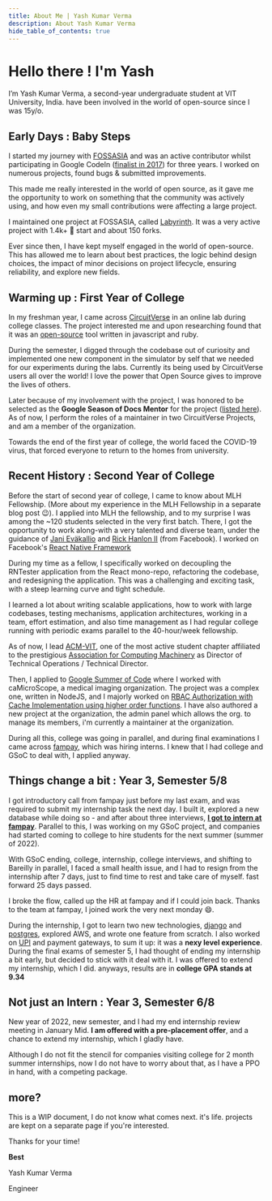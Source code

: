 ```yaml
---
title: About Me | Yash Kumar Verma
description: About Yash Kumar Verma
hide_table_of_contents: true
---
```


# Hello there ! I'm Yash

I’m Yash Kumar Verma, a second-year undergraduate student at VIT University, India. have been involved in the world of open-source since I was 15y/o.

## Early Days : Baby Steps
I started my journey with [FOSSASIA](https://fossasia.org/) and was an active contributor whilst participating in Google CodeIn ([finalist in 2017](https://opensource.googleblog.com/2018/01/google-code-in-2017-winners.html)) for three years. I worked on numerous projects, found bugs & submitted improvements.

This made me really interested in the world of open source, as it gave me the opportunity to work on something that the community was actively using, and how even my small contributions were affecting a large project. 

I maintained one project at FOSSASIA, called [Labyrinth](https://github.com/fossasia/labyrinth). It was a very active project with 1.4k+ 🌟 start and about 150 forks.

Ever since then, I have kept myself engaged in the world of open-source. This has allowed me to learn about best practices, the logic behind design choices, the impact of minor decisions on project lifecycle, ensuring reliability, and explore new fields.

## Warming up : First Year of College
In my freshman year, I came across [CircuitVerse](https://circuitverse.org/) in an online lab during college classes. The project interested me and upon researching found that it was an [open-source](https://github.com/circuitverse) tool written in javascript and ruby.

During the semester, I digged through the codebase out of curiosity and implemented one new component in the simulator by self that we needed for our experiments during the labs. Currently its being used by CircuitVerse users all over the world! I love the power that Open Source gives to improve the lives of others. 

Later because of my involvement with the project, I was honored to be selected as the **Google Season of Docs Mentor** for the project ([listed here](https://github.com/CircuitVerse/CircuitVerse/wiki/Google-Season-of-Docs-2020)). As of now, I perform the roles of a maintainer in two CircuitVerse Projects, and am a member of the organization.

Towards the end of the first year of college, the world faced the COVID-19 virus, that forced everyone to return to the homes from university.

## Recent History : Second Year of College
Before the start of second year of college, I came to know about MLH Fellowship. (More about my experience in the MLH Fellowship in a separate blog post 😉). I applied into MLH the fellowship, and to my surprise I was among the ~120 students selected in the very first batch. There, I got the opportunity to work along-with a very talented and diverse team, under the guidance of [Jani Eväkallio](https://jevakallio.dev/) and [Rick Hanlon II](https://github.com/rickhanlonii) (from Facebook). I worked on Facebook's [React Native Framework](https://github.com/facebook/react-native)

During my time as a fellow, I specifically worked on decoupling the RNTester application from the React mono-repo, refactoring the codebase, and redesigning the application. This was a challenging and exciting task, with a steep learning curve and tight schedule.

I learned a lot about writing scalable applications, how to work with large codebases, testing mechanisms, application architectures, working in a team, effort estimation, and also time management as I had regular college running with periodic exams parallel to the 40-hour/week fellowship.

As of now, I lead [ACM-VIT](https://acmvit.in/), one of the most active student chapter affiliated to the prestigious [Association for Computing Machinery](https://www.acm.org/) as Director of Technical Operations / Technical Director.

Then, I applied to [Google Summer of Code](https://summerofcode.withgoogle.com/) where I worked with caMicroScope, a medical imaging organization. The project was a complex one, written in NodeJS, and I majorly worked on [RBAC Authorization with Cache Implementation using higher order functions](https://summerofcode.withgoogle.com/archive/2021/projects/5096749412122624). I have also authored a new project at the organization, the admin panel which allows the org. to manage its members, i'm currently a maintainer at the organization.

During all this, college was going in parallel, and during final examinations I came across [fampay](https://fampay.in/), which was hiring interns. I knew that I had college and GSoC to deal with, I applied anyway.

## Things change a bit : Year 3, Semester 5/8
I got introductory call from fampay just before my last exam, and was required to submit my internship task the next day. I built it, explored a new database while doing so - and after about three interviews, [**I got to intern at fampay**](https://fampay.in/). Parallel to this, I was working on my GSoC project, and companies had started coming to college to hire students for the next summer (summer of 2022).

With GSoC ending, college, internship, college interviews, and shifting to Bareilly in parallel, I faced a small health issue, and I had to resign from the internship after 7 days, just to find time to rest and take care of myself. fast forward 25 days passed.

I broke the flow, called up the HR at fampay and if I could join back. Thanks to the team at fampay, I joined work the very next monday :smile:.

During the internship, I got to learn two new technologies, [django](https://www.djangoproject.com/) and [postgres](https://www.postgresql.org), explored AWS, and wrote one feature from scratch. I also worked on [UPI](https://www.npci.org.in/what-we-do/upi/product-overview) and payment gateways, to sum it up: it was a **nexy level experience**. During the final exams of semester 5, I had thought of ending my internship a bit early, but decided to stick with it deal with it. I was offered to extend my internship, which I did. anyways, results are in **college GPA stands at 9.34**

## Not just an Intern : Year 3, Semester 6/8
New year of 2022, new semester, and I had my end internship review meeting in January Mid. **I am offered with a pre-placement offer**, and a chance to extend my internship, which I gladly have. 

Although I do not fit the stencil for companies visiting college for 2 month summer internships, now I do not have to worry about that, as I have a PPO in hand, with a competing package.

## more?
This is a WIP document, I do not know what comes next. it's life. projects are kept on a separate page if you're interested.

Thanks for your time!

**Best**

Yash Kumar Verma

Engineer
